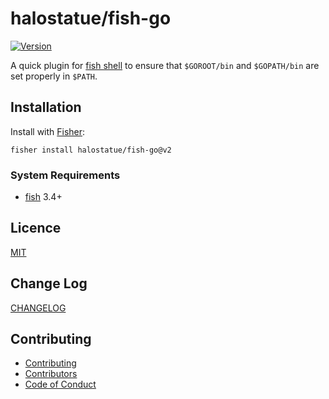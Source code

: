 # halostatue/fish-go

[![Version][version]](https://github.com/halostatue/fish-go/releases)

A quick plugin for [fish shell][shell] to ensure that `$GOROOT/bin` and
`$GOPATH/bin` are set properly in `$PATH`.

## Installation

Install with [Fisher][fisher]:

```fish
fisher install halostatue/fish-go@v2
```

### System Requirements

- [fish][fish] 3.4+

## Licence

[MIT](./LICENCE.md)

## Change Log

[CHANGELOG](./CHANGELOG.md)

## Contributing

- [Contributing](./CONTRIBUTING.md)
- [Contributors](./CONTRIBUTORS.md)
- [Code of Conduct](./CODE_OF_CONDUCT.md)

[shell]: https://fishshell.com 'friendly interactive shell'
[version]: https://img.shields.io/github/tag/halostatue/fish-go.svg?label=Version
[fisher]: https://github.com/jorgebucaran/fisher
[fish]: https://github.com/fish-shell/fish-shell
